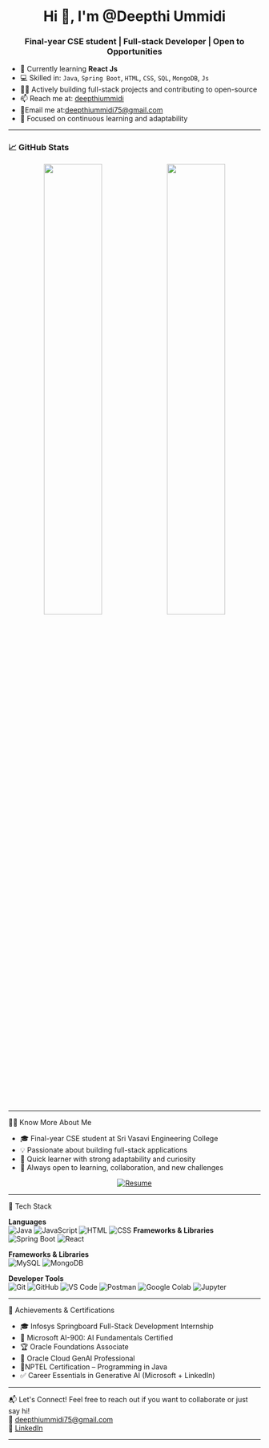 <h1 align="center">Hi 👋, I'm @Deepthi Ummidi</h1>
<h3 align="center">Final-year CSE student | Full-stack Developer | Open to Opportunities</h3>

- 🌱 Currently learning **React Js**
- 💻 Skilled in: `Java`, `Spring Boot`, `HTML`, `CSS`, `SQL`, `MongoDB`, `Js`
- 👩‍💻 Actively building full-stack projects and contributing to open-source
- 📫 Reach me at: [deepthiummidi](https://www.linkedin.com/in/deepthiummidi/)
- 📧Email me at:[deepthiummidi75@gmail.com](mailto:deepthiummidi75@gmail.com)  
- 🎯 Focused on continuous learning and adaptability

---
### 📈 GitHub Stats

<p align="center">
  <img src="https://github-readme-stats.vercel.app/api?username=Deepthi-Ummidi&show_icons=true&theme=radical" width="48%" />
  <img src="https://github-readme-stats.vercel.app/api/top-langs/?username=Deepthi-Ummidi&layout=compact&theme=radical" width="48%" />
</p>

---

🙋‍♀️ Know More About Me

- 🎓 Final-year CSE student at Sri Vasavi Engineering College  
- 💡 Passionate about building full-stack applications  
- 🧠 Quick learner with strong adaptability and curiosity  
- 🤝 Always open to learning, collaboration, and new challenges  

<p align="center">
  <a href="https://drive.google.com/file/d/1DBbRETRukCCde6XoRIPPcfSljZ2sPLyG/view?usp=drive_link" target="_blank">
    <img src="https://img.shields.io/badge/📄%20My%20Resume-blue?style=for-the-badge" alt="Resume"/>
  </a>
</p>


---

🔧 Tech Stack

**Languages**  
![Java](https://img.shields.io/badge/Java-ED8B00?style=for-the-badge&logo=openjdk&logoColor=white)
![JavaScript](https://img.shields.io/badge/JavaScript-F7DF1E?style=for-the-badge&logo=javascript&logoColor=black)
![HTML](https://img.shields.io/badge/HTML-E34F26?style=for-the-badge&logo=html5&logoColor=white)
![CSS](https://img.shields.io/badge/CSS-1572B6?style=for-the-badge&logo=css3&logoColor=white)
**Frameworks & Libraries**  
![Spring Boot](https://img.shields.io/badge/Spring%20Boot-6DB33F?style=for-the-badge&logo=spring-boot&logoColor=white)
![React](https://img.shields.io/badge/React-20232A?style=for-the-badge&logo=react&logoColor=61DAFB)

**Frameworks & Libraries**  
![MySQL](https://img.shields.io/badge/MySQL-4479A1?style=for-the-badge&logo=mysql&logoColor=white)
![MongoDB](https://img.shields.io/badge/MongoDB-4EA94B?style=for-the-badge&logo=mongodb&logoColor=white)

**Developer Tools**  
![Git](https://img.shields.io/badge/Git-F05032?style=for-the-badge&logo=git&logoColor=white)
![GitHub](https://img.shields.io/badge/GitHub-181717?style=for-the-badge&logo=github&logoColor=white)
![VS Code](https://img.shields.io/badge/VS%20Code-007ACC?style=for-the-badge&logo=visual-studio-code&logoColor=white)
![Postman](https://img.shields.io/badge/Postman-FF6C37?style=for-the-badge&logo=postman&logoColor=white)
![Google Colab](https://img.shields.io/badge/Google%20Colab-F9AB00?style=for-the-badge&logo=googlecolab&logoColor=white)
![Jupyter](https://img.shields.io/badge/Jupyter-F37626?style=for-the-badge&logo=jupyter&logoColor=white)

---
🏅 Achievements & Certifications

- 🎓 Infosys Springboard Full-Stack Development Internship
- 📜 Microsoft AI-900: AI Fundamentals Certified
- 🏆 Oracle Foundations Associate
- 🧠 Oracle Cloud GenAI Professional
- 📜NPTEL Certification – Programming in Java
- ✅ Career Essentials in Generative AI (Microsoft + LinkedIn)
---
📬 Let's Connect!
Feel free to reach out if you want to collaborate or just say hi!  
📧 [deepthiummidi75@gmail.com](mailto:deepthiummidi75@gmail.com)  
🔗 [LinkedIn](https://www.linkedin.com/in/deepthiummidi/)

---
